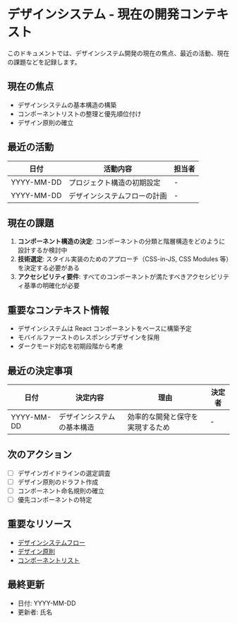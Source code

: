 # デザインシステム - 現在の開発コンテキスト

このドキュメントでは、デザインシステム開発の現在の焦点、最近の活動、現在の課題などを記録します。

## 現在の焦点

- デザインシステムの基本構造の構築
- コンポーネントリストの整理と優先順位付け
- デザイン原則の確立

## 最近の活動

| 日付       | 活動内容                     | 担当者 |
| ---------- | ---------------------------- | ------ |
| YYYY-MM-DD | プロジェクト構造の初期設定   | -      |
| YYYY-MM-DD | デザインシステムフローの計画 | -      |

## 現在の課題

1. **コンポーネント構造の決定**: コンポーネントの分類と階層構造をどのように設計するか検討中
2. **技術選定**: スタイル実装のためのアプローチ（CSS-in-JS, CSS Modules 等）を決定する必要がある
3. **アクセシビリティ要件**: すべてのコンポーネントが満たすべきアクセシビリティ基準の明確化が必要

## 重要なコンテキスト情報

- デザインシステムは React コンポーネントをベースに構築予定
- モバイルファーストのレスポンシブデザインを採用
- ダークモード対応を初期段階から考慮

## 最近の決定事項

| 日付       | 決定内容                   | 理由                             | 決定者 |
| ---------- | -------------------------- | -------------------------------- | ------ |
| YYYY-MM-DD | デザインシステムの基本構造 | 効率的な開発と保守を実現するため | -      |

## 次のアクション

- [ ] デザインガイドラインの選定調査
- [ ] デザイン原則のドラフト作成
- [ ] コンポーネント命名規則の確立
- [ ] 優先コンポーネントの特定

## 重要なリソース

- [デザインシステムフロー](../flow/designSystemFlow.md)
- [デザイン原則](../rules/designPrinciples.md)
- [コンポーネントリスト](../components/componentList.md)

## 最終更新

- 日付: YYYY-MM-DD
- 更新者: 氏名
